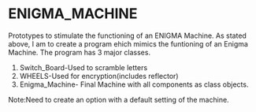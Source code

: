 # ENIGMA_MACHINE
Prototypes to stimulate the functioning of an ENIGMA Machine.
As stated above, I am to create a program ehich mimics the funtioning of an Enigma Machine.
The program has 3 major classes.
1. Switch_Board-Used to scramble letters
2. WHEELS-Used for encryption(includes reflector)
3. Enigma_Machine- Final Machine with all components as class objects.

Note:Need to create an option with a default setting of the machine.
